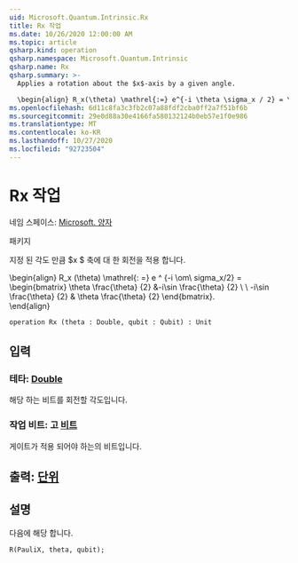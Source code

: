 ```yaml
---
uid: Microsoft.Quantum.Intrinsic.Rx
title: Rx 작업
ms.date: 10/26/2020 12:00:00 AM
ms.topic: article
qsharp.kind: operation
qsharp.namespace: Microsoft.Quantum.Intrinsic
qsharp.name: Rx
qsharp.summary: >-
  Applies a rotation about the $x$-axis by a given angle.

  \begin{align} R_x(\theta) \mathrel{:=} e^{-i \theta \sigma_x / 2} = \begin{bmatrix} \cos \frac{\theta}{2} & -i\sin \frac{\theta}{2}  \\\\ -i\sin \frac{\theta}{2} & \cos \frac{\theta}{2} \end{bmatrix}. \end{align}
ms.openlocfilehash: 6d11c8fa3c3fb2c07a88fdf2cba0ff2a7f51bf6b
ms.sourcegitcommit: 29e0d88a30e4166fa580132124b0eb57e1f0e986
ms.translationtype: MT
ms.contentlocale: ko-KR
ms.lasthandoff: 10/27/2020
ms.locfileid: "92723504"
---
```

# <a name="rx-operation"></a>Rx 작업

네임 스페이스: [Microsoft. 양자](xref:Microsoft.Quantum.Intrinsic)

패키지 [](https://nuget.org/packages/)


지정 된 각도 만큼 $x $ 축에 대 한 회전을 적용 합니다.

\begin{align} R_x (\theta) \mathrel{: =} e ^ {-i \om\ sigma_x/2} = \begin{bmatrix} \theta \frac{\theta} {2} &-i\sin \frac{\theta} {2} \\ \\ -i\sin \frac{\theta} {2} & \theta \frac{\theta} {2} \end{bmatrix}.  
\end{align}

```qsharp
operation Rx (theta : Double, qubit : Qubit) : Unit
```


## <a name="input"></a>입력

### <a name="theta--double"></a>테타: [Double](xref:microsoft.quantum.lang-ref.double)

해당 하는 비트를 회전할 각도입니다.


### <a name="qubit--qubit"></a>작업 비트: 고 [비트](xref:microsoft.quantum.lang-ref.qubit)

게이트가 적용 되어야 하는의 비트입니다.



## <a name="output--unit"></a>출력: [단위](xref:microsoft.quantum.lang-ref.unit)



## <a name="remarks"></a>설명

다음에 해당 합니다.

```qsharp
R(PauliX, theta, qubit);
```